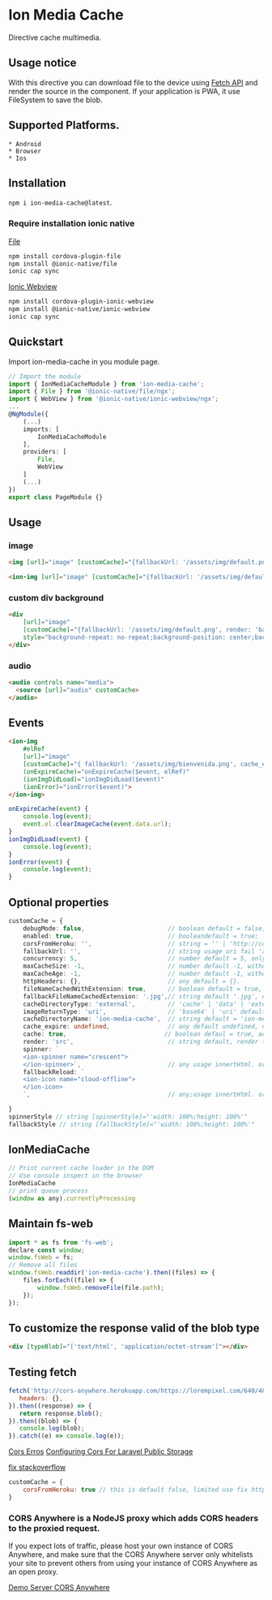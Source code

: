 # Ion Media Cache

Directive cache multimedia.

## Usage notice
With this directive you can download file to the device using [Fetch API](https://developer.mozilla.org/en-US/docs/Web/API/Fetch_API) and render the source in the component. If your application is PWA, it use FileSystem to save the blob.
 

## Supported Platforms.
    * Android
    * Browser
    * Ios

## Installation

`npm i ion-media-cache@latest`.

### Require installation ionic native

[File](https://ionicframework.com/docs/native/file)

```bash
npm install cordova-plugin-file
npm install @ionic-native/file
ionic cap sync
```
[Ionic Webview](https://ionicframework.com/docs/native/ionic-webview)

```bash
npm install cordova-plugin-ionic-webview
npm install @ionic-native/ionic-webview
ionic cap sync
```

## Quickstart

Import ion-media-cache in you module page.

```typescript
// Import the module
import { IonMediaCacheModule } from 'ion-media-cache';
import { File } from '@ionic-native/file/ngx';
import { WebView } from '@ionic-native/ionic-webview/ngx';
...
@NgModule({
    (...)
    imports: [
        IonMediaCacheModule
    ],
    providers: [
        File,
        WebView
    ]
    (...)
})
export class PageModule {}
```

## Usage

### image
```html
<img [url]="image" [customCache]="{fallbackUrl: '/assets/img/default.png'}" alt="ion-media-cache" />

<ion-img [url]="image" [customCache]="{fallbackUrl: '/assets/img/default.png'}"></ion-img>
```

### custom div background
```html
<div
    [url]="image"
    [customCache]="{fallbackUrl: '/assets/img/default.png', render: 'background-image', spinner: false, fallbackReload: false}"
    style="background-repeat: no-repeat;background-position: center;background-size: cover;width: 100%;height: 100%;">
</div>
```

### audio
```html
<audio controls name="media">
  <source [url]="audio" customCache>
</audio>
```

## Events

```html
<ion-img
    #elRef
    [url]="image"
    [customCache]="{ fallbackUrl: '/assets/img/bienvenida.png', cache_expire: {time: n.component?.expire_subimage, data: data } }"
    (onExpireCache)="onExpireCache($event, elRef)"
    (ionImgDidLoad)="ionImgDidLoad($event)"
    (ionError)="ionError($event)">
</ion-img>
```

```typescript
onExpireCache(event) {
    console.log(event);
    event.el.clearImageCache(event.data.url);
}
ionImgDidLoad(event) {
    console.log(event);
}
ionError(event) {
    console.log(event);
}
```

## Optional properties

```typescript
customCache = {
    debugMode: false,                       // boolean default = false;
    enabled: true,                          // booleandefault = true;
    corsFromHeroku: '',                     // string = '' | 'http://cors-anywhere.herokuapp.com/'; fix https://stackoverflow.com/a/21136980/7638125
    fallbackUrl: '',                        // string usage uri fail 'assetes/img/default.png'.
    concurrency: 5,                         // number default = 5, only on android, ios.
    maxCacheSize: -1,                       // number default -1, without limit.
    maxCacheAge: -1,                        // number default -1, without limit.
    httpHeaders: {},                        // any default = {}.
    fileNameCachedWithExtension: true,      // boolean default = true, save file with extension.
    fallbackFileNameCachedExtension: '.jpg',// string default '.jpg', extension to save.
    cacheDirectoryType: 'external',         // 'cache' | 'data' | 'external' default = 'external'.
    imageReturnType: 'uri',                 // 'base64' | 'uri' default = 'uri'.
    cacheDirectoryName: 'ion-media-cache',  // string default = 'ion-media-cache'.
    cache_expire: undefined,                // any default undefined, usage { time: new Date().getTime() + (1000 * [unit_second]) }.
    cache: true,                           // boolean defaul = true, activeted cache.
    render: 'src',                          // string default, render to property src.
    spinner: `
    <ion-spinner name="crescent">
    </ion-spinner>`,                        // any usage innertHtml. or false to disabled spinner
    fallbackReload: `
    <ion-icon name="cloud-offline">
    </ion-icon>
    `,                                      // any;usage innertHtml. or false to disable fallbackReload

}
spinnerStyle // string [spinnerStyle]="'width: 100%;height: 100%'"
fallbackStyle // string [fallbackStyle]="'width: 100%;height: 100%'"
```

## IonMediaCache

```javascript
// Print current cache loader in the DOM
// Use console inspect in the browser
IonMediaCache
// print queue process
(window as any).currentlyProcessing
```

## Maintain fs-web

```javascript
import * as fs from 'fs-web';
declare const window;
window.fsWeb = fs;
// Remove all files
window.fsWeb.readdir('ion-media-cache').then((files) => {
    files.forEach((file) => {
        window.fsWeb.removeFile(file.path);
    });
});
```
## To customize the response valid of the blob type

```html
<div [typeBlob]="['text/html', 'application/octet-stream']"></div>
```

## Testing fetch 

```js
fetch('http://cors-anywhere.herokuapp.com/https://lorempixel.com/640/480/?60789', {
   headers: {},
}).then((response) => {
   return response.blob();
}).then((blob) => {
   console.log(blob);
}).catch((e) => console.log(e));
```


[Cors Erros](https://ionicframework.com/docs/troubleshooting/cors)
[Configuring Cors For Laravel Public Storage](https://zaengle.com/blog/configuring-cors-for-laravel-public-storage)

[fix stackoverflow](https://stackoverflow.com/a/21136980/7638125)

```js
customCache = {
    corsFromHeroku: true // this is default false, limited use fix https://stackoverflow.com/a/21136980/7638125
}
```
### CORS Anywhere is a NodeJS proxy which adds CORS headers to the proxied request.

If you expect lots of traffic, please host your own instance of CORS Anywhere, and make sure that the CORS Anywhere server only whitelists your site to prevent others from using your instance of CORS Anywhere as an open proxy.

[Demo Server CORS Anywhere](https://github.com/Rob--W/cors-anywhere#demo-server)